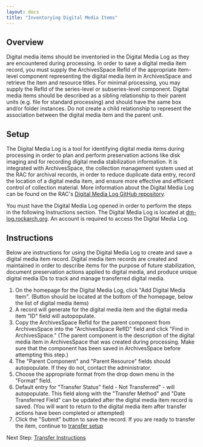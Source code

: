 ```yaml
---
layout: docs
title: "Inventorying Digital Media Items"
---
```


## Overview

Digital media items should be inventoried in the Digital Media Log as they are encountered during processing. In order to save a digital media item record, you must supply the ArchivesSpace RefId of the appropriate item-level component representing the digital media item in ArchivesSpace and retrieve the item and resource titles. For minimal processing, you may supply the RefId of the series-level or subseries-level component. Digital media items should be described as a sibling relationship to their parent units (e.g. file for standard processing) and should have the same box and/or folder instances. Do not create a child relationship to represent the association between the digital media item and the parent unit.

## Setup

The Digital Media Log is a tool for identifying digital media items during processing in order to plan and perform preservation actions like disk imaging and for recording digital media stabilization information. It is integrated with ArchivesSpace, the collection management system used at the RAC for archival records, in order to reduce duplicate data entry, record the location of a digital media item, and ensure more effective and efficient control of collection material. More information about the Digital Media Log can be found on the RAC's [Digital Media Log GitHub repository](https://github.com/RockefellerArchiveCenter/dm_log).

You must have the Digital Media Log opened in order to perform the steps in the following Instructions section. The Digital Media Log is located at [dm-log.rockarch.org](http://dm-log.rockarch.org/). An account is required to access the Digital Media Log.

## Instructions

Below are instructions for using the Digital Media Log to create and save a digital media item record. Digital media item records are created and maintained in order to describe items for the purpose of future stabilization, document preservation actions applied to digital media, and produce unique digital media IDs to track and manage transferred digital media.  

1.  On the homepage for the Digital Media Log, click "Add Digital Media Item". (Button should be located at the bottom of the homepage, below the list of digital media items)
2.  A record will generate for the digital media item and the digital media item "ID" field will autopopulate.
3.  Copy the ArchivesSpace RefId for the parent component from ArchivesSpace into the "ArchivesSpace RefID" field and click "Find in ArchivesSpace." (The parent component is the description of the digital media item in ArchivesSpace that was created during processing. Make sure that the component has been saved in ArchivesSpace before attempting this step.)
4.  The "Parent Component" and "Parent Resource" fields should autopopulate. If they do not, contact the administrator.
5.  Choose the appropriate format from the drop down menu in the "Format" field.
6.  Default entry for "Transfer Status" field - Not Transferred" - will autopopulate. This field along with the "Transfer Method" and "Date Transferred Field" can be updated after the digital media item record is saved. (You will want to return to the digital media item after transfer actions have been completed or attempted)
7. Click the "Submit" button to save the record. If you are ready to transfer the item, continue to [transfer setup](transfer-instructions#transfer-overview-&-setup)

Next Step: [Transfer Instructions](transfer-instructions)
